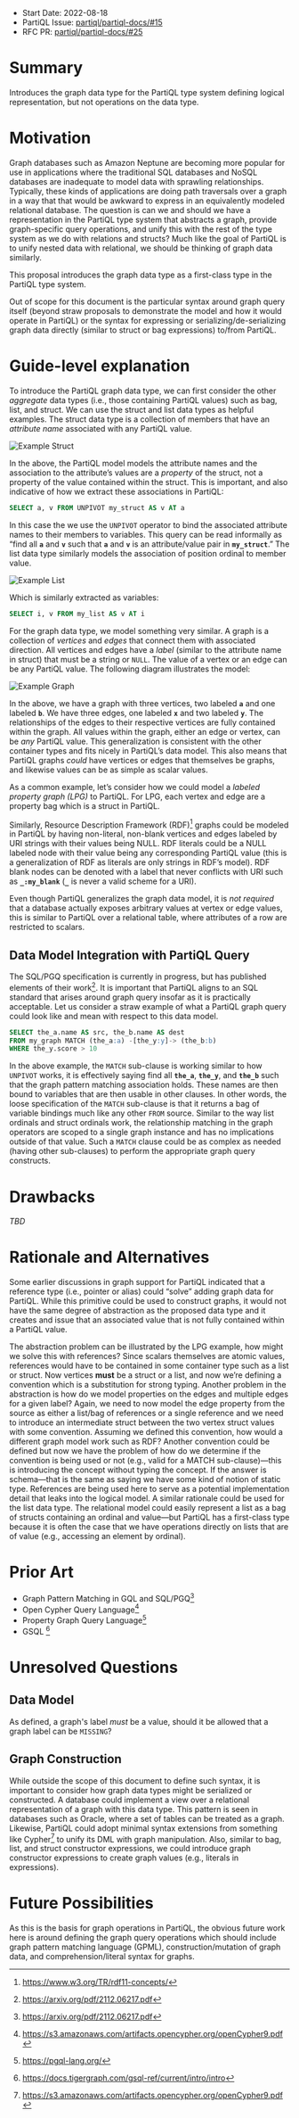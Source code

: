 - Start Date: 2022-08-18
- PartiQL Issue: [partiql/partiql-docs/#15](https://github.com/partiql/partiql-docs/issues/15)
- RFC PR: [partiql/partiql-docs/#25](https://github.com/partiql/partiql-docs/issues/25)

# Summary
[summary]: #summary

Introduces the graph data type for the PartiQL type system defining logical representation, but not operations on the
data type.

# Motivation
[motivation]: #motivation

Graph databases such as Amazon Neptune are becoming more popular for use in applications where the traditional SQL
databases and NoSQL databases are inadequate to model data with sprawling relationships. Typically, these kinds of
applications are doing path traversals over a graph in a way that that would be awkward to express in an equivalently
modeled relational database. The question is can we and should we have a representation in the PartiQL type system that
abstracts a graph, provide graph-specific query operations, and unify this with the rest of the type system as we do
with relations and structs? Much like the goal of PartiQL is to unify nested data with relational, we should be thinking
of graph data similarly.

This proposal introduces the graph data type as a first-class type in the PartiQL type system.

Out of scope for this document is the particular syntax around graph query itself (beyond straw proposals to demonstrate
the model and how it would operate in PartiQL) or the syntax for expressing or serializing/de-serializing graph data
directly (similar to struct or bag expressions) to/from PartiQL.

# Guide-level explanation
[guide-level-explanation]: #guide-level-explanation

To introduce the PartiQL graph data type, we can first consider the other _aggregate_ data types (i.e., those containing
PartiQL values) such as bag, list, and struct. We can use the struct and list data types as helpful examples. The
struct data type is a collection of members that have an *attribute name* associated with any PartiQL value.

![Example Struct](./0025-graph-data-model/struct.png)

In the above, the PartiQL model models the attribute names and the association to the attribute’s values are a
*property* of the struct, not a property of the value contained within the struct. This is important, and also
indicative of how we extract these associations in PartiQL:

```sql
SELECT a, v FROM UNPIVOT my_struct AS v AT a
```

In this case the we use the `UNPIVOT` operator to bind the associated attribute names to their members to variables.
This query can be read informally as “find all **`a`** and **`v`** such that **`a`** and **`v`** is an attribute/value
pair in **`my_struct`**.” The list data type similarly models the association of position ordinal to member value.

![Example List](./0025-graph-data-model/list.png)

Which is similarly extracted as variables:

```sql
SELECT i, v FROM my_list AS v AT i
```

For the graph data type, we model something very similar. A graph is a collection of *vertices* and *edges* that connect
them with associated direction. All vertices and edges have a *label* (similar to the attribute name in struct) that
must be a string or `NULL`. The value of a vertex or an edge can be any PartiQL value. The following diagram illustrates
the model:

![Example Graph](./0025-graph-data-model/graph.png)

In the above, we have a graph with three vertices, two labeled **`a`** and one labeled **`b`**. We have three edges, one
labeled **`x`** and two labeled **`y`**. The relationships of the edges to their respective vertices are fully contained
within the graph. All values within the graph, either an edge or vertex, can be *any* PartiQL value. This generalization
is consistent with the other container types and fits nicely in PartiQL’s data model. This also means that PartiQL
graphs *could* have vertices or edges that themselves be graphs, and likewise values can be as simple as scalar values.

As a common example, let’s consider how we could model a *labeled property graph (LPG)* to PartiQL. For LPG, each vertex
and edge are a property bag which is a struct in PartiQL.

Similarly, Resource Description Framework (RDF)[^1] graphs could be modeled in PartiQL by having non-literal, non-blank
vertices and edges labeled by URI strings with their values being NULL. RDF literals could be a NULL labeled node with
their value being any corresponding PartiQL value (this is a generalization of RDF as literals are only strings in RDF’s
model). RDF blank nodes can be denoted with a label that never conflicts with URI such as **`_:my_blank`** (**`_`** is
never a valid scheme for a URI).

Even though PartiQL generalizes the graph data model, it is *not required* that a database actually exposes arbitrary
values at vertex or edge values, this is similar to PartiQL over a relational table, where attributes of a row are
restricted to scalars.

## Data Model Integration with PartiQL Query

The SQL/PGQ specification is currently in progress, but has published elements of their work[^2]. It is important that
PartiQL aligns to an SQL standard that arises around graph query insofar as it is practically acceptable. Let us
consider a straw example of what a PartiQL graph query could look like and mean with respect to this data model.

```sql
SELECT the_a.name AS src, the_b.name AS dest
FROM my_graph MATCH (the_a:a) -[the_y:y]-> (the_b:b)
WHERE the_y.score > 10
```

In the above example, the `MATCH` sub-clause is working similar to how `UNPIVOT` works, it is effectively saying find
all **`the_a`**, **`the_y`**, and **`the_b`** such that the graph pattern matching association holds. These names are
then bound to variables that are then usable in other clauses. In other words, the loose specification of the `MATCH`
sub-clause is that it returns a bag of variable bindings much like any other `FROM` source. Similar to the way list
ordinals and struct ordinals work, the relationship matching in the graph operators are scoped to a single graph
instance and has no implications outside of that value. Such a `MATCH` clause could be as complex as needed (having
other sub-clauses) to perform the appropriate graph query constructs.

# Drawbacks
[drawbacks]: #drawbacks

*TBD*

# Rationale and Alternatives
[rationale-and-alternatives]: #rationale-and-alternatives

Some earlier discussions in graph support for PartiQL indicated that a reference type (i.e., pointer or alias) could
“solve” adding graph data for PartiQL. While this primitive could be used to construct graphs, it would not have the
same degree of abstraction as the proposed data type and it creates and issue that an associated value that is not fully
contained within a PartiQL value.

The abstraction problem can be illustrated by the LPG example, how might we solve this with references? Since scalars
themselves are atomic values, references would have to be contained in some container type such as a list or struct. Now
vertices **must** be a struct or a list, and now we’re defining a convention which is a substitution for strong typing.
Another problem in the abstraction is how do we model properties on the edges and multiple edges for a given label?
Again, we need to now model the edge property from the source as either a list/bag of references or a single reference
and we need to introduce an intermediate struct between the two vertex struct values with some convention. Assuming we
defined this convention, how would a different graph model work such as RDF? Another convention could be defined but now
we have the problem of how do we determine if the convention is being used or not (e.g., valid for a MATCH
sub-clause)—this is introducing the concept without typing the concept. If the answer is schema—that is the same as
saying we have some kind of notion of static type. References are being used here to serve as a potential implementation
detail that leaks into the logical model. A similar rationale could be used for the list data type. The relational model
could easily represent a list as a bag of structs containing an ordinal and value—but PartiQL has a first-class type
because it is often the case that we have operations directly on lists that are of value (e.g., accessing an element by
ordinal).

# Prior Art
[prior-art]: #prior-art

* Graph Pattern Matching in GQL and SQL/PGQ[^2]
* Open Cypher Query Language[^3]
* Property Graph Query Language[^4]
* GSQL [^5]

# Unresolved Questions
[unresolved-questions]: #unresolved-questions

## Data Model

As defined, a graph's label *must* be a value, should it be allowed that a graph label can be `MISSING`?

## Graph Construction

While outside the scope of this document to define such syntax, it is important to consider how graph data types might
be serialized or constructed. A database could implement a view over a relational representation of a graph with this
data type. This pattern is seen in databases such as Oracle, where a set of tables can be treated as a graph. Likewise,
PartiQL could adopt minimal syntax extensions from something like Cypher[^3] to unify its DML with graph manipulation.
Also, similar to bag, list, and struct constructor expressions, we could introduce graph constructor expressions to
create graph values (e.g., literals in expressions).

# Future Possibilities
[future-possibilities]: #future-possibilities

As this is the basis for graph operations in PartiQL, the obvious future work here is around defining the graph query
operations which should include graph pattern matching language (GPML), construction/mutation of graph data, and
comprehension/literal syntax for graphs.

[^1]: <https://www.w3.org/TR/rdf11-concepts/>
[^2]: <https://arxiv.org/pdf/2112.06217.pdf>
[^3]: <https://s3.amazonaws.com/artifacts.opencypher.org/openCypher9.pdf>
[^4]: https://pgql-lang.org/
[^5]: https://docs.tigergraph.com/gsql-ref/current/intro/intro